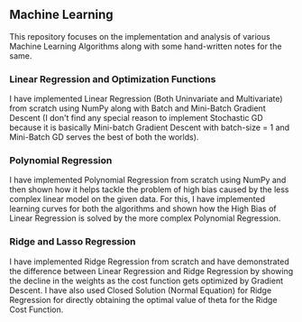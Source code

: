 ## Machine Learning
This repository focuses on the implementation and analysis of various Machine Learning Algorithms along with some hand-written notes for the same. 


### Linear Regression and Optimization Functions
I have implemented Linear Regression (Both Uninvariate and Multivariate) from scratch using NumPy along with Batch and Mini-Batch Gradient Descent (I don't find any special reason to implement Stochastic GD because it is basically Mini-batch Gradient Descent with batch-size = 1 and Mini-Batch GD serves the best of both the worlds).

### Polynomial Regression
I have implemented Polynomial Regression from scratch using NumPy and then shown how it helps tackle the problem of high bias caused by the less complex linear model on the given data. For this, I have implemented learning curves for both the algorithms and shown how the High Bias of Linear Regression is solved by the more complex Polynomial Regression.

### Ridge and Lasso Regression
I have implemented Ridge Regression from scratch and have demonstrated the difference between Linear Regression and Ridge Regression by showing the decline in the weights as the cost function gets optimized by Gradient Descent. I have also used Closed Solution (Normal Equation) for Ridge Regression for directly obtaining the optimal value of theta for the Ridge Cost Function.